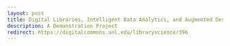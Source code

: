 ```yaml
---
layout: post
title: Digital Libraries, Intelligent Data Analytics, and Augmented Description
description: A Demonstration Project
redirect: https://digitalcommons.unl.edu/libraryscience/396
---
```

